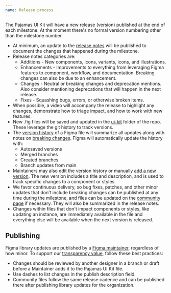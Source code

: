 ```yaml
---
name: Release process
---
```


The Pajamas UI Kit will have a new release (version) published at the end of each milestone. At the moment there's no formal version numbering other than the milestone number.

- At minimum, an update to the [release notes](/get-started/uik-release-notes) will be published to document the changes that happened during the milestone.
- Release notes categories are:
  - Additions - New components, icons, variants, icons, and illustrations.
  - Enhancements - Improvements to everything from leveraging Figma features to component, workflow, and documentation. Breaking changes can also be due to an enhancement.
  - Changes - Neutral or breaking changes and deprecation mentions. Also consider mentioning deprecations that will happen in the next release.
  - Fixes - Squashing bugs, errors, or otherwise broken items.
- When possible, a video will accompany the release to highlight any changes, demonstrate how to triage impact, and how to work with new features.
- New .fig files will be saved and updated in the [ui-kit](https://gitlab.com/gitlab-org/gitlab-services/design.gitlab.com/-/tree/main/ui-kit) folder of the repo. These leverage the git history to track versions.
- The [version history](https://help.figma.com/hc/en-us/articles/360038006754-View-a-file-s-version-history) of a Figma file will summarize all updates along with notes on [breaking changes](uik-breaking-changes). Figma will automatically update the history with:
  - Autosaved versions
  - Merged branches
  - Created branches
  - Branch updates from main
- Maintainers may also edit the version history or manually [add a new version](https://help.figma.com/hc/en-us/articles/360038006754-View-a-file-s-version-history#Create_a_new_version). The new version includes a title and description, and is used to track specific changes to a component or styles.
- We favor continuous delivery, so bug fixes, patches, and other minor updates that don’t include breaking changes can be published at any time during the milestone, and files can be updated on the [community page](https://www.figma.com/@GitLabDesign) if necessary. They will also be summarized in the release notes.
- Changes within files that don't impact components or styles, like updating an instance, are immediately available in the file and everything else will be available when the next version is released.

## Publishing

Figma library updates are published by a [Figma maintainer](https://about.gitlab.com/handbook/engineering/projects/#design.gitlab.com_maintainers_Figma), regardless of how minor. To support our [transparency value](https://about.gitlab.com/handbook/values/#transparency), follow these best practices:

- Changes should be reviewed by another designer in a branch or draft before a Maintainer adds it to the Pajamas UI Kit file.
- Use dashes to list changes in the publish description field.
- Community files follow the same release cadence and can be published there after publishing library updates for the organization.

